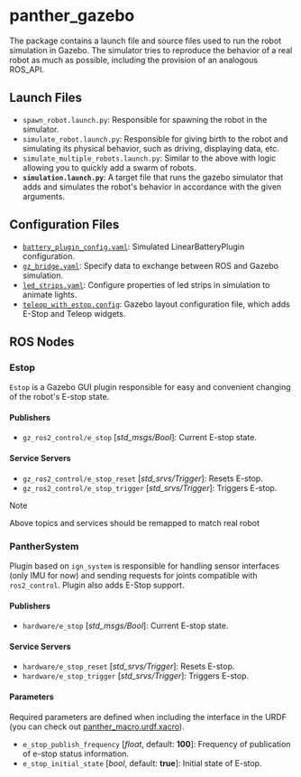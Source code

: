 # panther_gazebo

The package contains a launch file and source files used to run the robot simulation in Gazebo. The simulator tries to reproduce the behavior of a real robot as much as possible, including the provision of an analogous ROS_API.

## Launch Files

- `spawn_robot.launch.py`: Responsible for spawning the robot in the simulator.
- `simulate_robot.launch.py`: Responsible for giving birth to the robot and simulating its physical behavior, such as driving, displaying data, etc.
- `simulate_multiple_robots.launch.py`: Similar to the above with logic allowing you to quickly add a swarm of robots.
- **`simulation.launch.py`**: A target file that runs the gazebo simulator that adds and simulates the robot's behavior in accordance with the given arguments.

## Configuration Files

- [`battery_plugin_config.yaml`](./config/battery_plugin_config.yaml): Simulated LinearBatteryPlugin configuration.
- [`gz_bridge.yaml`](./config/gz_bridge.yaml): Specify data to exchange between ROS and Gazebo simulation.
- [`led_strips.yaml`](./config/led_strips.yaml): Configure properties of led strips in simulation to animate lights.
- [`teleop_with_estop.config`](./config/teleop_with_estop.config): Gazebo layout configuration file, which adds E-Stop and Teleop widgets.

## ROS Nodes

### Estop

`Estop` is a Gazebo GUI plugin responsible for easy and convenient changing of the robot's E-stop state.

#### Publishers

- `gz_ros2_control/e_stop` [*std_msgs/Bool*]: Current E-stop state.

#### Service Servers

- `gz_ros2_control/e_stop_reset` [*std_srvs/Trigger*]: Resets E-stop.
- `gz_ros2_control/e_stop_trigger` [*std_srvs/Trigger*]: Triggers E-stop.

> [!NOTE]
> Above topics and services should be remapped to match real robot

### PantherSystem

Plugin based on `ign_system` is responsible for handling sensor interfaces (only IMU for now) and sending requests for joints compatible with `ros2_control`. Plugin also adds E-Stop support.

#### Publishers

- `hardware/e_stop` [*std_msgs/Bool*]: Current E-stop state.

#### Service Servers

- `hardware/e_stop_reset` [*std_srvs/Trigger*]: Resets E-stop.
- `hardware/e_stop_trigger` [*std_srvs/Trigger*]: Triggers E-stop.

#### Parameters

Required parameters are defined when including the interface in the URDF (you can check out [panther_macro.urdf.xacro](../panther_description/urdf/panther_macro.urdf.xacro)).

- `e_stop_publish_frequency` [*float*, default: **100**]: Frequency of publication of e-stop status information.
- `e_stop_initial_state` [*bool*, default: **true**]: Initial state of E-stop.
